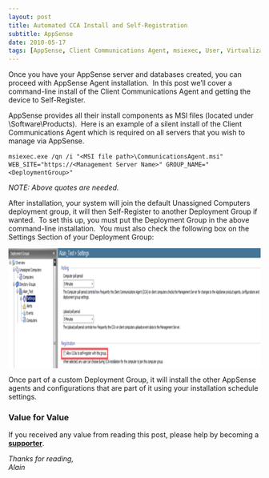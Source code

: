 ```yaml
---
layout: post
title: Automated CCA Install and Self-Registration
subtitle: AppSense
date: 2010-05-17
tags: [AppSense, Client Communications Agent, msiexec, User, Virtualization]
---
```

Once you have your AppSense server and databases created, you can proceed with AppSense Agent installation.  In this post we’ll cover a command-line install of the Client Communications Agent and getting the device to Self-Register.

AppSense provides all their install components as MSI files (located under \Software\Products).  Here is an example of a silent install of the Client Communications Agent which is required on all servers that you wish to manage via AppSense.

```
msiexec.exe /qn /i "<MSI file path>\CommunicationsAgent.msi" WEB_SITE="https://<Management Server Name>" GROUP_NAME="<DeploymentGroup>"
```

<em>NOTE: Above quotes are needed.</em>

After installation, your system will join the default Unassigned Computers deployment group, it will then Self-Register to another Deployment Group if wanted.  To set this up, you must put the Deployment Group in the above command-line installation.  You must also check the following box on the Settings Section of your Deployment Group:

<img 
    style="display: block; 
           margin-left: auto;
           margin-right: auto;"
    src="/assets/img/appsense-automated-cca-install-and-self-registration/image1.png" width="1024" height="240" alt="image1">

Once part of a custom Deployment Group, it will install the other AppSense agents and configurations that are part of it using your installation schedule settings.

### Value for Value
If you received any value from reading this post, please help by becoming a [**supporter**](https://www.paypal.com/donate?hosted_button_id=73HNLGA2SGLLU).

*Thanks for reading,*  
*Alain*